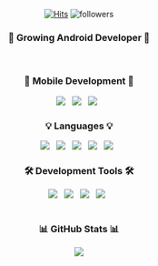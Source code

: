 <div align="center">
  
  
  
  [![Hits](https://hits.seeyoufarm.com/api/count/incr/badge.svg?url=https%3A%2F%2Fgithub.com%2Fangrypodo&count_bg=%235C6BC0&title_bg=%23B8BEEF&icon=smugmug.svg&icon_color=%23000000&title=hits&edge_flat=true)](https://hits.seeyoufarm.com)
  ![followers](https://img.shields.io/github/followers/angrypodo?style=social)

  ### 🌱 Growing Android Developer 🌱
  
</div>

<br>

<h3 align="center">📱 Mobile Development 📱</h3>
<div align="center">
  <img src="https://img.shields.io/badge/Android-3DDC84?style=for-the-badge&logo=android&logoColor=white"/> &nbsp
   <img src="https://img.shields.io/badge/Android%20Studio-3DDC84.svg?&style=for-the-badge&logo=Android%20Studio&logoColor=white"/> &nbsp
  <img src="https://img.shields.io/badge/Jetpack%20Compose-4285F4?style=for-the-badge&logo=jetpackcompose&logoColor=white"/> &nbsp
</div>

<h3 align="center">💡 Languages 💡</h3>
<div align="center">
  <img src="https://img.shields.io/badge/Java-007396?style=for-the-badge&logo=java&logoColor=white"/> &nbsp
  <img src="https://img.shields.io/badge/Kotlin-7F52FF?style=for-the-badge&logo=Kotlin&logoColor=white"/> &nbsp
  <img src="https://img.shields.io/badge/C-A8B9CC?style=for-the-badge&logo=c&logoColor=white"/> &nbsp
  <img src="https://img.shields.io/badge/Python-3776AB?style=for-the-badge&logo=Python&logoColor=white"/> &nbsp
  <img src="https://img.shields.io/badge/JavaScript-F7DF1E?style=for-the-badge&logo=JavaScript&logoColor=black"/> &nbsp
</div>

<h3 align="center">🛠 Development Tools 🛠</h3>
<div align="center">
  <img src="https://img.shields.io/badge/git-F05032?style=for-the-badge&logo=git&logoColor=white"/> &nbsp
  <img src="https://img.shields.io/badge/github-181717?style=for-the-badge&logo=github&logoColor=white"/> &nbsp
  <img src="https://img.shields.io/badge/Notion-000000?style=for-the-badge&logo=notion&logoColor=white"/> &nbsp
  <img src="https://img.shields.io/badge/Postman-FF6C37?style=for-the-badge&logo=postman&logoColor=white"/> &nbsp
</div>

<br>

<div align="center">
  
### 📊 GitHub Stats 📊

<img src="https://github-readme-stats.vercel.app/api?username=angrypodo&show_icons=true&theme=tokyonight&hide_border=true" />

</div>

<div align="center">
  
</div>
